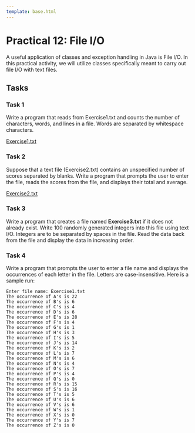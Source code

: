 ```yaml
---
template: base.html
---
```


# Practical 12: File I/O

A useful application of classes and exception handling in Java is File I/O.
In this practical activity, we will utilize classes specifically meant to carry out file I/O with text files.

## Tasks

### Task 1

Write a program that reads from Exercise1.txt and counts the number of characters, words, and lines in a file.
Words are separated by whitespace characters.

[Exercise1.txt](./props/Exercise1.txt)

### Task 2

Suppose that a text file (Exercise2.txt) contains an unspecified number of scores separated by blanks.
Write a program that prompts the user to enter the file, reads the scores from the file, and displays their total and average.

[Exercise2.txt](./props/Exercise2.txt)

### Task 3

Write a program that creates a file named **Exercise3.txt** if it does not already exist.
Write 100 randomly generated integers into this file using text I/O.
Integers are to be separated by spaces in the file.
Read the data back from the file and display the data in increasing order.

### Task 4

Write a program that prompts the user to enter a file name and displays the occurrences of each letter in the file.
Letters are case-insensitive.
Here is a sample run:

    Enter file name: Exercise1.txt
    The occurrence of A's is 22
    The occurrence of B's is 6
    The occurrence of C's is 4
    The occurrence of D's is 6
    The occurrence of E's is 28
    The occurrence of F's is 4
    The occurrence of G's is 1
    The occurrence of H's is 3
    The occurrence of I's is 5
    The occurrence of J's is 14
    The occurrence of K's is 2
    The occurrence of L's is 7
    The occurrence of M's is 6
    The occurrence of N's is 4
    The occurrence of O's is 7
    The occurrence of P's is 4
    The occurrence of Q's is 0
    The occurrence of R's is 15
    The occurrence of S's is 16
    The occurrence of T's is 5
    The occurrence of U's is 6
    The occurrence of V's is 6
    The occurrence of W's is 1
    The occurrence of X's is 0
    The occurrence of Y's is 7
    The occurrence of Z's is 0
